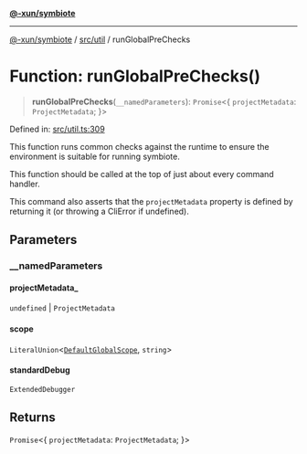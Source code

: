 [**@-xun/symbiote**](../../../README.md)

***

[@-xun/symbiote](../../../README.md) / [src/util](../README.md) / runGlobalPreChecks

# Function: runGlobalPreChecks()

> **runGlobalPreChecks**(`__namedParameters`): `Promise`\<\{ `projectMetadata`: `ProjectMetadata`; \}\>

Defined in: [src/util.ts:309](https://github.com/Xunnamius/symbiote/blob/167e0f9b786b0a4f8ab8478cb4284deee6916ad7/src/util.ts#L309)

This function runs common checks against the runtime to ensure the
environment is suitable for running symbiote.

This function should be called at the top of just about every command
handler.

This command also asserts that the `projectMetadata` property is defined by
returning it (or throwing a CliError if undefined).

## Parameters

### \_\_namedParameters

#### projectMetadata_

`undefined` \| `ProjectMetadata`

#### scope

`LiteralUnion`\<[`DefaultGlobalScope`](../../configure/enumerations/DefaultGlobalScope.md), `string`\>

#### standardDebug

`ExtendedDebugger`

## Returns

`Promise`\<\{ `projectMetadata`: `ProjectMetadata`; \}\>
